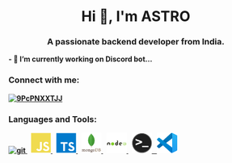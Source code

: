 <h1 align="center">Hi 👋, I'm ASTRO</h1>
<h3 align="center">A passionate backend developer from India.</h3>

<strong> - 🔭 I’m currently working on Discord bot...<strong>

<h3 align="left">Connect with me:</h3>
<p align="left">
<a href="https://discord.gg/9PcPNXXTJJ" target="blank"><img align="center" src="https://raw.githubusercontent.com/rahuldkjain/github-profile-readme-generator/master/src/images/icons/Social/discord.svg" alt="9PcPNXXTJJ" height="30" width="40" /></a>
</p>

<h3 align="left">Languages and Tools:</h3>
<p align="left"> <a href="https://git-scm.com/" target="_blank"> <img src="https://www.vectorlogo.zone/logos/git-scm/git-scm-icon.svg" alt="git" width="40" height="40"/> </a> &nbsp; <a href="https://en.wikipedia.org/wiki/Javascript" target="_blank"> <img src="https://raw.githubusercontent.com/devicons/devicon/master/icons/javascript/javascript-plain.svg" alt="javascript" width="40" height="40"/> </a> &nbsp; <a href="https://en.wikipedia.org/wiki/TypeScript" target="_blank"> <img src="https://raw.githubusercontent.com/devicons/devicon/master/icons/typescript/typescript-plain.svg" alt="typescript" width="40" height="40"/> </a> &nbsp; <a href="https://www.mongodb.com/" target="_blank"> <img src="https://raw.githubusercontent.com/devicons/devicon/master/icons/mongodb/mongodb-original-wordmark.svg" alt="mongodb" width="40" height="40"/> </a> &nbsp; <a href="https://nodejs.org" target="_blank"> <img src="https://raw.githubusercontent.com/devicons/devicon/master/icons/nodejs/nodejs-original-wordmark.svg" alt="nodejs" width="40" height="40"/> </a> &nbsp; <a href="https://en.wikipedia.org/wiki/PowerShell"> <img src="https://raw.githubusercontent.com/github/explore/d92924b1d925bb134e308bd29c9de6c302ed3beb/topics/terminal/terminal.png" alt="terminal" width="40" height="40"> &nbsp; </a> <a href="https://code.visualstudio.com" target="_blank"> <img src="https://raw.githubusercontent.com/github/explore/d92924b1d925bb134e308bd29c9de6c302ed3beb/topics/visual-studio-code/visual-studio-code.png" alt="vscode" width="40" height="40"> </a> </p>
